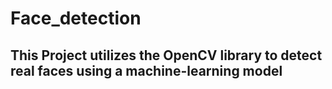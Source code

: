 # Face_detection
## This Project utilizes the OpenCV library to detect real faces using a machine-learning model
